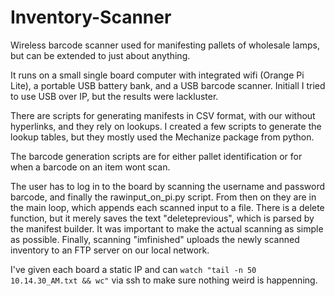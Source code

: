 # Inventory-Scanner

Wireless barcode scanner used for manifesting pallets of wholesale lamps, but can be extended to just about anything. 

It runs on a small single board computer with integrated wifi (Orange Pi Lite), a portable USB battery bank, and a USB barcode scanner.
Initiall I tried to use USB over IP, but the results were lackluster.

There are scripts for generating manifests in CSV format, with our without hyperlinks, and they rely on lookups. I created a few scripts to generate the lookup tables, but they mostly used the Mechanize package from python. 

The barcode generation scripts are for either pallet identification or for when a barcode on an item wont scan. 

The user has to log in to the board by scanning the username and password barcode, and finally the rawinput_on_pi.py script. From then on they are in the main loop, which appends each scanned input to a file. There is a delete function, but it merely saves the text "deleteprevious", which is parsed by the manifest builder. It was important to make the actual scanning as simple as possible. Finally, scanning "imfinished" uploads the newly scanned inventory to an FTP server on our local network. 

I've given each board a static IP and can `watch "tail -n 50 10.14.30_AM.txt && wc"` via ssh to make sure nothing weird is happenning. 
